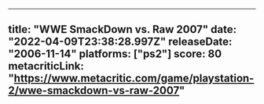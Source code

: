 
---
title: "WWE SmackDown vs. Raw 2007"
date: "2022-04-09T23:38:28.997Z"
releaseDate: "2006-11-14"
platforms: ["ps2"]
score: 80
metacriticLink: "https://www.metacritic.com/game/playstation-2/wwe-smackdown-vs-raw-2007"
---
